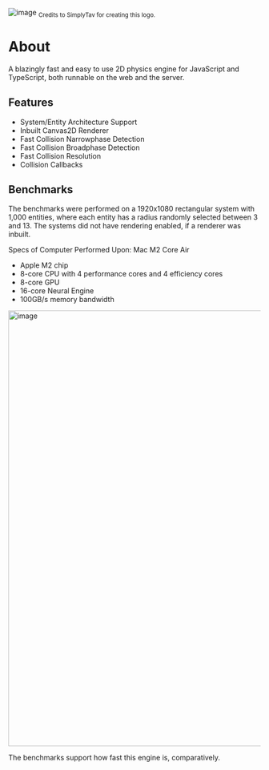 <!-- ![image](https://github.com/Altanis/kinetics-ts/assets/38045884/f9985f30-5d88-48bc-89ca-1b917369665f) -->
![image](https://github.com/Altanis/kinetics-ts/assets/38045884/c75cc5e6-241c-4264-873b-16f8b3197a61?raw=true)
<sub>Credits to SimplyTav for creating this logo.</sub>

# About
A blazingly fast and easy to use 2D physics engine for JavaScript and TypeScript, both runnable on the web and the server.

## Features
- System/Entity Architecture Support
- Inbuilt Canvas2D Renderer
- Fast Collision Narrowphase Detection
- Fast Collision Broadphase Detection
- Fast Collision Resolution
- Collision Callbacks


## Benchmarks
The benchmarks were performed on a 1920x1080 rectangular system with 1,000 entities, where each entity has a radius randomly selected between 3 and 13. The systems did not have rendering enabled, if a renderer was inbuilt.

Specs of Computer Performed Upon: Mac M2 Core Air
- Apple M2 chip
- 8-core CPU with 4 performance cores and 4 efficiency cores
- 8-core GPU
- 16-core Neural Engine
- 100GB/s memory bandwidth

<img width="870" alt="image" src="https://github.com/Altanis/kinetics-ts/assets/38045884/b5532560-8e2f-4dfd-bb3c-dc18773eabd8?raw=true">

The benchmarks support how fast this engine is, comparatively.
